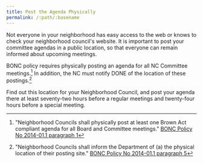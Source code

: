 ```yaml
---
title: Post the Agenda Physically
permalink: /:path/:basename
---
```


Not everyone in your neighborhood has easy access to the web or knows to check
your neighborhood council's website. It is important to post your committee
agendas in a public location, so that everyone can remain informed about
upcoming meetings.

BONC policy requires physically posting an agenda for all NC Committee
meetings.[^bonc2014011] In addition, the NC must notify DONE of the location of
these postings.[^postinglocation]

Find out this location for your Neighborhood Council, and post your agenda there
at least seventy-two hours before a regular meetings and twenty-four hours
before a special meeting.

[^bonc2014011]:
      "Neighborhood Councils shall physically post at least one Brown Act compliant agenda for all Board and Committee meetings."
      [BONC Policy No
      2014-01.1 paragraph 1](https://empowerla.org/wp-content/uploads/2012/03/NC-AGENDA-POSTING-REQUIREMENTS_2014-01.1_revised-08-18-14.pdf)

[^postinglocation]:
      "Neighborhood Councils shall inform the Department of (a) the physical
      location of their posting site."
      [BONC Policy No
      2014-01.1 paragraph 5](https://empowerla.org/wp-content/uploads/2012/03/NC-AGENDA-POSTING-REQUIREMENTS_2014-01.1_revised-08-18-14.pdf)
